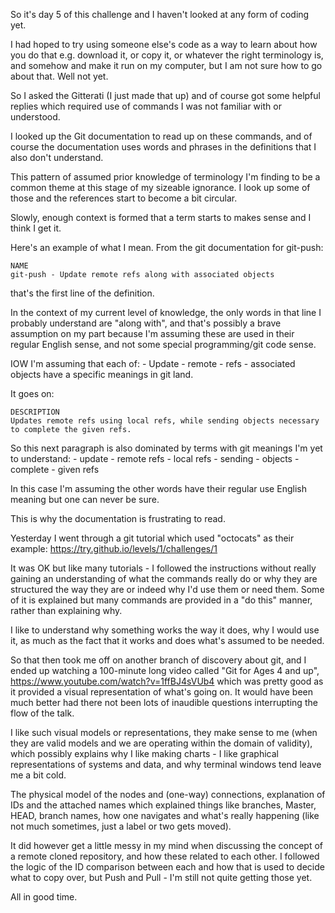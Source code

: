 So it's day 5 of this challenge and I haven't looked at any form of coding yet.

I had hoped to try using someone else's code as a way to learn about how you do that e.g.
download it, or copy it, or whatever the right terminology is, and somehow and make it
run on my computer, but I am not sure how to go about that. Well not yet.
 
So I asked the Gitterati (I just made that up) and of course got some helpful replies 
which required use of commands I was not familiar with or understood.

I looked up the Git documentation to read up on these commands, and of course the 
documentation uses words and phrases in the definitions that I also don't understand.

This pattern of assumed prior knowledge of terminology I'm finding to be a common theme 
at this stage of my sizeable ignorance. I look up some of those and the references start 
to become a bit circular. 

Slowly, enough context is formed that a term starts to makes sense and I think I get it.

Here's an example of what I mean. From the git documentation for git-push:

	NAME
	git-push - Update remote refs along with associated objects

that's the first line of the definition. 

In the context of my current level of knowledge, the only words in that line I probably 
understand are "along with", and that's possibly a brave assumption on my part because 
I'm assuming these are used in their regular English sense, and not some special 
programming/git code sense. 

IOW I'm assuming that each of:
	- Update
	- remote
	- refs
	- associated objects
have a specific meanings in git land.

It goes on:

	DESCRIPTION
	Updates remote refs using local refs, while sending objects necessary to complete the given refs.

So this next paragraph is also dominated by terms with git meanings I'm yet to understand:
	- update
	- remote refs
	- local refs
	- sending
	- objects
	- complete
	- given refs

In this case I'm assuming the other words have their regular use English meaning but one 
can never be sure.

This is why the documentation is frustrating to read.


Yesterday I went through a git tutorial which used "octocats" as their example:
https://try.github.io/levels/1/challenges/1

It was OK but like many tutorials - I followed the instructions without really gaining an 
understanding of what the commands really do or why they are structured the way they are 
or indeed why I'd use them or need them. Some of it is explained but many commands are 
provided in a "do this" manner, rather than explaining why.

I like to understand why something works the way it does, why I would use it, as much as 
the fact that it works and does what's assumed to be needed.

So that then took me off on another branch of discovery about git, and I ended up 
watching a 100-minute long video called "Git for Ages 4 and up",
https://www.youtube.com/watch?v=1ffBJ4sVUb4
which was pretty good as it provided a visual representation of what's going on. It would 
have been much better had there not been lots of inaudible questions interrupting the 
flow of the talk.

I like such visual models or representations, they make sense to me (when they are valid 
models and we are operating within the domain of validity), which possibly explains why I 
like making charts - I like graphical representations of systems and data, and why 
terminal windows tend leave me a bit cold.

The physical model of the nodes and (one-way) connections, explanation of IDs and the 
attached names which explained things like branches, Master, HEAD, branch names, how one 
navigates and what's really happening (like not much sometimes, just a label or two gets 
moved).

It did however get a little messy in my mind when discussing the concept of a remote 
cloned repository, and how these related to each other. I followed the logic of the ID
comparison between each and how that is used to decide what to copy over, but Push and
Pull - I'm still not quite getting those yet.

All in good time.